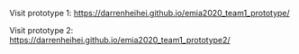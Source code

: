 Visit prototype 1: https://darrenheihei.github.io/emia2020_team1_prototype/

Visit prototype 2: https://darrenheihei.github.io/emia2020_team1_prototype2/
